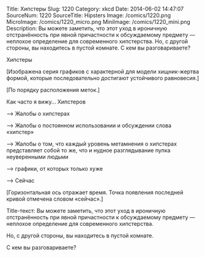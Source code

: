 Title: Хипстеры 
Slug: 1220 
Category: xkcd 
Date: 2014-06-02 14:47:07 
SourceNum: 1220 
SourceTitle: Hipsters 
Image: /comics/1220.png 
MicroImage: /comics/1220_micro.png 
MiniImage: /comics/1220_mini.png 
Description: Вы можете заметить, что этот уход в ироничную отстранённость при явной причастности к обсуждаемому предмету — неплохое определение для современного хипстерства. Но, с другой стороны, вы находитесь в пустой комнате. С кем вы разговариваете? 

Хипстеры

[Изображена серия графиков с характерной для модели хищник-жертва формой, которые последовательно достигают устойчивого равновесия.]

[По порядку расположения меток.]

Как часто я вижу… Хипстеров

--> Жалобы о хипстерах

--> Жалобы о постоянном использовании и обсуждении слова «хипстер»

--> Жалобы о том, что каждый уровень метамнения о хипстерах представляет собой то же, что и нудное разглядывание пупка неуверенными людьми

--> графики, от которых только хуже

--> Сейчас

[Горизонтальная ось отражает время. Точка появления последней кривой отмечена словом «сейчас».]

Title-текст: Вы можете заметить, что этот уход в ироничную отстранённость при явной причастности к обсуждаемому предмету — неплохое определение для современного хипстерства.

Но, с другой стороны, вы находитесь в пустой комнате.

С кем вы разговариваете?